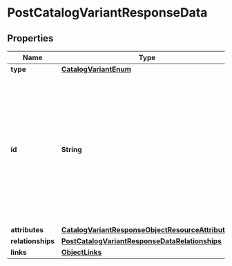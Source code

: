 # PostCatalogVariantResponseData

## Properties
Name | Type | Description | Notes
------------ | ------------- | ------------- | -------------
**type** | [**CatalogVariantEnum**](CatalogVariantEnum.md) |  | 
**id** | **String** | The catalog variant ID is a compound ID (string), with format: &#x60;{integration}:::{catalog}:::{external_id}&#x60;. Currently, the only supported integration type is &#x60;$custom&#x60;, and the only supported catalog is &#x60;$default&#x60;. | 
**attributes** | [**CatalogVariantResponseObjectResourceAttributes**](CatalogVariantResponseObjectResourceAttributes.md) |  | 
**relationships** | [**PostCatalogVariantResponseDataRelationships**](PostCatalogVariantResponseDataRelationships.md) |  |  [optional]
**links** | [**ObjectLinks**](ObjectLinks.md) |  | 
